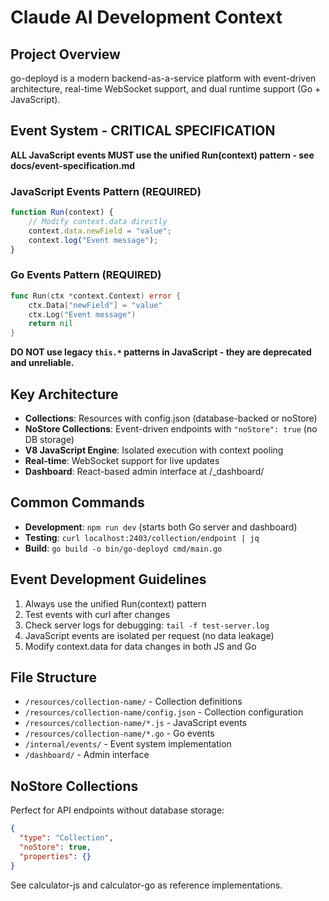 # Claude AI Development Context

## Project Overview
go-deployd is a modern backend-as-a-service platform with event-driven architecture, real-time WebSocket support, and dual runtime support (Go + JavaScript).

## Event System - CRITICAL SPECIFICATION
**ALL JavaScript events MUST use the unified Run(context) pattern - see docs/event-specification.md**

### JavaScript Events Pattern (REQUIRED)
```javascript
function Run(context) {
    // Modify context.data directly
    context.data.newField = "value";
    context.log("Event message");
}
```

### Go Events Pattern (REQUIRED)  
```go
func Run(ctx *context.Context) error {
    ctx.Data["newField"] = "value"
    ctx.Log("Event message")
    return nil
}
```

**DO NOT use legacy `this.*` patterns in JavaScript - they are deprecated and unreliable.**

## Key Architecture
- **Collections**: Resources with config.json (database-backed or noStore)
- **NoStore Collections**: Event-driven endpoints with `"noStore": true` (no DB storage)
- **V8 JavaScript Engine**: Isolated execution with context pooling
- **Real-time**: WebSocket support for live updates
- **Dashboard**: React-based admin interface at /_dashboard/

## Common Commands
- **Development**: `npm run dev` (starts both Go server and dashboard)
- **Testing**: `curl localhost:2403/collection/endpoint | jq`
- **Build**: `go build -o bin/go-deployd cmd/main.go`

## Event Development Guidelines
1. Always use the unified Run(context) pattern
2. Test events with curl after changes
3. Check server logs for debugging: `tail -f test-server.log`
4. JavaScript events are isolated per request (no data leakage)
5. Modify context.data for data changes in both JS and Go

## File Structure
- `/resources/collection-name/` - Collection definitions
- `/resources/collection-name/config.json` - Collection configuration
- `/resources/collection-name/*.js` - JavaScript events
- `/resources/collection-name/*.go` - Go events
- `/internal/events/` - Event system implementation
- `/dashboard/` - Admin interface

## NoStore Collections
Perfect for API endpoints without database storage:
```json
{
  "type": "Collection",
  "noStore": true,
  "properties": {}
}
```

See calculator-js and calculator-go as reference implementations.